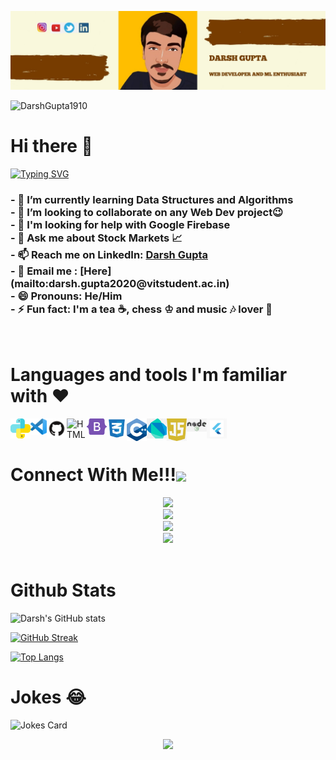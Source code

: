 [![MastHead](https://github.com/DarshGupta1910/DarshGupta1910/blob/main/Darsh%20Gupta.jpg)](https://www.linkedin.com/in/darsh-gupta-1910/)


<p align="left"> <img src="https://komarev.com/ghpvc/?username=DarshGupta1910&label=Profile%20Views&color=orange&style=flat-square" alt="DarshGupta1910"></p>

<h1>Hi there 👋</h1>

[![Typing SVG](https://readme-typing-svg.herokuapp.com?color=F75305&center=true&vCenter=true&lines=Passionate+Developer+from+India)](https://git.io/typing-svg)
<h3>
- 🌱 I’m currently learning Data Structures and Algorithms <br>
- 👯 I’m looking to collaborate on any Web Dev project😉 <br>
- 🤔 I'm looking for help with Google Firebase <br>
- 💬 Ask me about Stock Markets 📈 <br>
  - 📫 Reach me on LinkedIn: <a href = "https://www.linkedin.com/in/darsh-gupta-1910/">Darsh Gupta</a><br>
- 📧 Email me : [Here](mailto:darsh.gupta2020@vitstudent.ac.in) <br>
- 😄 Pronouns: He/Him <br>
- ⚡ Fun fact: I'm a tea ☕, chess ♔  and music 🎶 lover 💖<br>
</h3>
<br>

# Languages and tools I'm familiar with ❤️

[<img align="left" alt="Python" width="32px" src="https://github.com/DarshGupta1910/DarshGupta1910/blob/main/logo/python.svg" />](https://python.org/)
[<img align="left" alt="Visual Studio Code" width="26px" src="https://github.com/DarshGupta1910/DarshGupta1910/blob/main/logo/VS_Code.png" />](https://code.visualstudio.com/)
[<img align="left" alt="GitHub" width="32px" src="https://github.com/DarshGupta1910/DarshGupta1910/blob/main/logo/github.png" />](https://git-scm.com/)
[<img align="left" alt="HTML" width="32px" src="https://raw.githubusercontent.com/DarshGupta1910/DarshGupta1910/main/logo/html_5.ico" />](https://developer.mozilla.org/en-US/docs/Web/Guide/HTML/HTML5)
[<img align="left" alt="Bootstrap" width="32px" src="https://github.com/DarshGupta1910/DarshGupta1910/blob/main/logo/Bootstrap.svg" />](https://getbootstrap.com/)
[<img align="left" alt="CSS" width="32px" src="https://github.com/DarshGupta1910/DarshGupta1910/blob/main/logo/CSS.png" />](https://en.wikipedia.org/wiki/CSS)
[<img align="left" alt="C++" width="32px" src="https://github.com/DarshGupta1910/DarshGupta1910/blob/main/logo/C_plus_Plus.png" />](https://en.wikipedia.org/wiki/C%2B%2B)
[<img align="left" alt="Dart" width="32px" src="https://github.com/DarshGupta1910/DarshGupta1910/blob/main/logo/Dart.png" />](https://dart.dev/)
[<img align="left" alt="JS" width="32px" src="https://github.com/DarshGupta1910/DarshGupta1910/blob/main/logo/JS.png" />](https://www.javascript.com/)
[<img align="left" alt="NodeJS" width="32px" src="https://github.com/DarshGupta1910/DarshGupta1910/blob/main/logo/Mode_js.jpg" />](https://nodejs.org/en/)
[<img align="left" alt="Flutter" width="32px" src="https://github.com/DarshGupta1910/DarshGupta1910/blob/main/logo/flutter.jpg" />](https://flutter.dev/?gclid=CjwKCAjwy42FBhB2EiwAJY0yQsKAjYwyoGC9AjN8ryVKrnXX4qKrEAtCoocfv2GFtgDJKwgbcVfX_xoC9nUQAvD_BwE&gclsrc=aw.ds)
<br>
<br>

<div align="left">
<h1 align="left">Connect With Me!!!<img align="center" src="https://github.com/CyberBoyAyush/CyberBoyAyush/blob/master/gifs/Handshake.gif" height="33px" /></h1>
<center>
<a href="https://twitter.com/The_Darsh_Gupta"><img src="https://img.icons8.com/nolan/64/twitter.png"/></a>
</center> 
<center>
<a href="mailto:darsh.gupta2020@vitstudent.ac.in"><img src="https://img.icons8.com/nolan/64/new-post.png"/></a>
</center>
<center>
<a href="https://www.instagram.com/darsh_gupta_1910/"><img src="https://img.icons8.com/nolan/64/instagram-new.png"/></a>
</center>
<center>
<a href="https://www.linkedin.com/in/darsh-gupta-1910/"><img src="https://img.icons8.com/nolan/64/linkedin.png"/></a>
</center>
</div>    
<br>

# Github Stats 

![Darsh's GitHub stats](https://github-readme-stats.vercel.app/api?username=DarshGupta1910&show_icons=true&theme=onedark)

[![GitHub Streak](http://github-readme-streak-stats.herokuapp.com?user=DarshGupta1910&theme=onedark&hide_border=true)](https://git.io/streak-stats)

[![Top Langs](https://github-readme-stats.vercel.app/api/top-langs/?username=DarshGupta1910&layout=compact)](https://github.com/anuraghazra/github-readme-stats)

# Jokes 😂

<!-- Markdown -->
![Jokes Card](https://readme-jokes.vercel.app/api)
<p align="center">
    <img src="https://img.shields.io/badge/THANKS%20FOR-VISITING%20❤-red?style=for-the-badge&logo=github"/>
</p>




